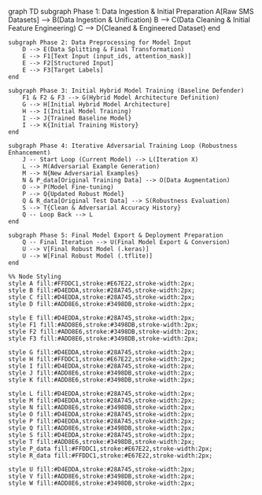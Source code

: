 graph TD
    subgraph Phase 1: Data Ingestion & Initial Preparation
        A[Raw SMS Datasets] --> B(Data Ingestion & Unification)
        B --> C(Data Cleaning & Initial Feature Engineering)
        C --> D{Cleaned & Engineered Dataset}
    end

    subgraph Phase 2: Data Preprocessing for Model Input
        D --> E(Data Splitting & Final Transformation)
        E --> F1[Text Input (input_ids, attention_mask)]
        E --> F2[Structured Input]
        E --> F3[Target Labels]
    end

    subgraph Phase 3: Initial Hybrid Model Training (Baseline Defender)
        F1 & F2 & F3 --> G(Hybrid Model Architecture Definition)
        G --> H[Initial Hybrid Model Architecture]
        H --> I(Initial Model Training)
        I --> J{Trained Baseline Model}
        I --> K{Initial Training History}
    end

    subgraph Phase 4: Iterative Adversarial Training Loop (Robustness Enhancement)
        J -- Start Loop (Current Model) --> L(Iteration X)
        L --> M(Adversarial Example Generation)
        M --> N{New Adversarial Examples}
        N & P_data[Original Training Data] --> O(Data Augmentation)
        O --> P(Model Fine-tuning)
        P --> Q{Updated Robust Model}
        Q & R_data[Original Test Data] --> S(Robustness Evaluation)
        S --> T{Clean & Adversarial Accuracy History}
        Q -- Loop Back --> L
    end

    subgraph Phase 5: Final Model Export & Deployment Preparation
        Q -- Final Iteration --> U(Final Model Export & Conversion)
        U --> V[Final Robust Model (.keras)]
        U --> W[Final Robust Model (.tflite)]
    end

    %% Node Styling
    style A fill:#FFDDC1,stroke:#E67E22,stroke-width:2px;
    style B fill:#D4EDDA,stroke:#28A745,stroke-width:2px;
    style C fill:#D4EDDA,stroke:#28A745,stroke-width:2px;
    style D fill:#ADD8E6,stroke:#3498DB,stroke-width:2px;

    style E fill:#D4EDDA,stroke:#28A745,stroke-width:2px;
    style F1 fill:#ADD8E6,stroke:#3498DB,stroke-width:2px;
    style F2 fill:#ADD8E6,stroke:#3498DB,stroke-width:2px;
    style F3 fill:#ADD8E6,stroke:#3498DB,stroke-width:2px;

    style G fill:#D4EDDA,stroke:#28A745,stroke-width:2px;
    style H fill:#FFDDC1,stroke:#E67E22,stroke-width:2px;
    style I fill:#D4EDDA,stroke:#28A745,stroke-width:2px;
    style J fill:#ADD8E6,stroke:#3498DB,stroke-width:2px;
    style K fill:#ADD8E6,stroke:#3498DB,stroke-width:2px;

    style L fill:#D4EDDA,stroke:#28A745,stroke-width:2px;
    style M fill:#D4EDDA,stroke:#28A745,stroke-width:2px;
    style N fill:#ADD8E6,stroke:#3498DB,stroke-width:2px;
    style O fill:#D4EDDA,stroke:#28A745,stroke-width:2px;
    style P fill:#D4EDDA,stroke:#28A745,stroke-width:2px;
    style Q fill:#ADD8E6,stroke:#3498DB,stroke-width:2px;
    style S fill:#D4EDDA,stroke:#28A745,stroke-width:2px;
    style T fill:#ADD8E6,stroke:#3498DB,stroke-width:2px;
    style P_data fill:#FFDDC1,stroke:#E67E22,stroke-width:2px;
    style R_data fill:#FFDDC1,stroke:#E67E22,stroke-width:2px;

    style U fill:#D4EDDA,stroke:#28A745,stroke-width:2px;
    style V fill:#ADD8E6,stroke:#3498DB,stroke-width:2px;
    style W fill:#ADD8E6,stroke:#3498DB,stroke-width:2px;
